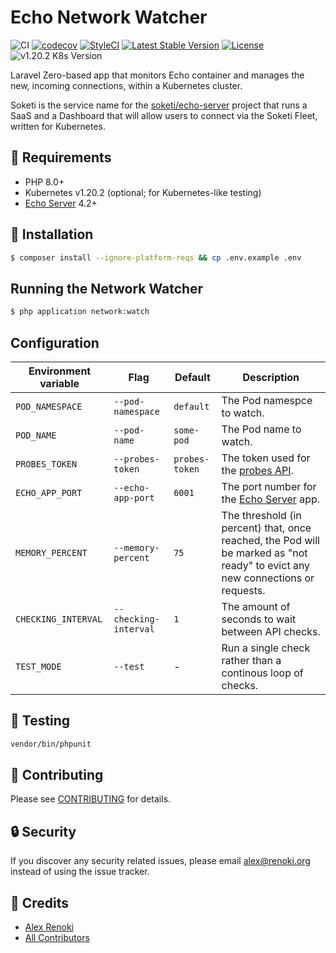 Echo Network Watcher
=====================

![CI](https://github.com/soketi/network-watcher/workflows/CI/badge.svg?branch=master)
[![codecov](https://codecov.io/gh/soketi/network-watcher/branch/master/graph/badge.svg)](https://codecov.io/gh/soketi/network-watcher)
[![StyleCI](https://github.styleci.io/repos/350800968/shield?branch=master)](https://github.styleci.io/repos/350800968)
[![Latest Stable Version](https://poser.pugx.org/soketi/network-watcher/v/stable)](https://packagist.org/packages/soketi/network-watcher)
[![License](https://poser.pugx.org/soketi/network-watcher/license)](https://packagist.org/packages/soketi/network-watcher)
![v1.20.2 K8s Version](https://img.shields.io/badge/K8s%20v1.20.2-Ready-%23326ce5?colorA=306CE8&colorB=green)

Laravel Zero-based app that monitors Echo container and manages the new, incoming connections, within a Kubernetes cluster.

Soketi is the service name for the [soketi/echo-server](https://github.com/soketi/echo-server) project that runs a SaaS and a Dashboard that will allow users to connect via the Soketi Fleet, written for Kubernetes.

## 🙌 Requirements

- PHP 8.0+
- Kubernetes v1.20.2 (optional; for Kubernetes-like testing)
- [Echo Server](https://github.com/soketi/echo-server) 4.2+

## 🚀 Installation

```bash
$ composer install --ignore-platform-reqs && cp .env.example .env
```

## Running the Network Watcher

```bash
$ php application network:watch
```

## Configuration

| Environment variable | Flag | Default | Description |
| - | - | - | - |
| `POD_NAMESPACE` | `--pod-namespace` | `default` | The Pod namespce to watch. |
| `POD_NAME` | `--pod-name` | `some-pod` | The Pod name to watch. |
| `PROBES_TOKEN` | `--probes-token` | `probes-token` | The token used for the [probes API](https://github.com/soketi/echo-server/blob/master/docs/ENV.md#probes-api). |
| `ECHO_APP_PORT` | `--echo-app-port` | `6001` | The port number for the [Echo Server](https://github.com/soketi/echo-server) app. |
| `MEMORY_PERCENT` | `--memory-percent` | `75` | The threshold (in percent) that, once reached, the Pod will be marked as "not ready" to evict any new connections or requests. |
| `CHECKING_INTERVAL` | `--checking-interval` | `1` | The amount of seconds to wait between API checks. |
| `TEST_MODE` | `--test` | - | Run a single check rather than a continous loop of checks. |


## 🐛 Testing

``` bash
vendor/bin/phpunit
```

## 🤝 Contributing

Please see [CONTRIBUTING](CONTRIBUTING.md) for details.

## 🔒  Security

If you discover any security related issues, please email alex@renoki.org instead of using the issue tracker.

## 🎉 Credits

- [Alex Renoki](https://github.com/rennokki)
- [All Contributors](../../contributors)
